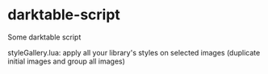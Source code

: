 # darktable-script
Some darktable script

styleGallery.lua: apply all your library's styles on selected images (duplicate initial images and group all images)
